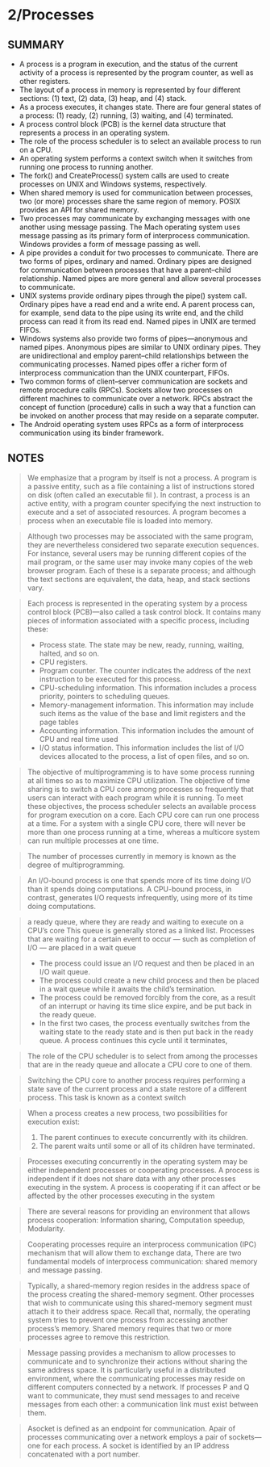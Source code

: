 # 2/Processes

## SUMMARY
- A process is a program in execution, and the status of the current activity of a process is represented by the program counter, as well as other registers.
- The layout of a process in memory is represented by four different sections: (1) text, (2) data, (3) heap, and (4) stack.
- As a process executes, it changes state. There are four general states of a
process: (1) ready, (2) running, (3) waiting, and (4) terminated.
- A process control block (PCB) is the kernel data structure that represents a
process in an operating system.
- The role of the process scheduler is to select an available process to run on
a CPU.
- An operating system performs a context switch when it switches from
running one process to running another.
- The fork() and CreateProcess() system calls are used to create processes on UNIX and Windows systems, respectively.
- When shared memory is used for communication between processes, two
(or more) processes share the same region of memory. POSIX provides an
API for shared memory.
- Two processes may communicate by exchanging messages with one another using message passing. The Mach operating system uses message passing as its primary form of interprocess communication. Windows provides a form of message passing as well.
- A pipe provides a conduit for two processes to communicate. There are
two forms of pipes, ordinary and named. Ordinary pipes are designed for
communication between processes that have a parent–child relationship.
Named pipes are more general and allow several processes to communicate.
- UNIX systems provide ordinary pipes through the pipe() system call.
Ordinary pipes have a read end and a write end. A parent process can, for example, send data to the pipe using its write end, and the child process can read it from its read end. Named pipes in UNIX are termed FIFOs.
- Windows systems also provide two forms of pipes—anonymous and
named pipes. Anonymous pipes are similar to UNIX ordinary pipes. They
are unidirectional and employ parent–child relationships between the
communicating processes. Named pipes offer a richer form of interprocess
communication than the UNIX counterpart, FIFOs.
- Two common forms of client–server communication are sockets and
remote procedure calls (RPCs). Sockets allow two processes on different
machines to communicate over a network. RPCs abstract the concept of
function (procedure) calls in such a way that a function can be invoked on
another process that may reside on a separate computer.
- The Android operating system uses RPCs as a form of interprocess communication using its binder framework.

## NOTES
>   We emphasize that a program by itself is not a process. A program is a
passive entity, such as a file containing a list of instructions stored on disk
(often called an executable fil ). In contrast, a process is an active entity,
with a program counter specifying the next instruction to execute and a set
of associated resources. A program becomes a process when an executable file
is loaded into memory.

>  Although two processes may be associated with the same program, they
are nevertheless considered two separate execution sequences. For instance,
several users may be running different copies of the mail program, or the same
user may invoke many copies of the web browser program. Each of these is a
separate process; and although the text sections are equivalent, the data, heap,
and stack sections vary. 

>  Each process is represented in the operating system by a process control
block (PCB)—also called a task control block.
It contains many pieces of information associated with a specific process,
including these: 
> - Process state. The state may be new, ready, running, waiting, halted, and
so on.
> - CPU registers. 
> -  Program counter. The counter indicates the address of the next instruction
to be executed for this process.
> -  CPU-scheduling information. This information includes a process priority, pointers to scheduling queues.
> - Memory-management information. This information may include such
items as the value of the base and limit registers and the page tables
> - Accounting information. This information includes the amount of CPU
and real time used
> - I/O status information. This information includes the list of I/O devices
allocated to the process, a list of open files, and so on.

>   The objective of multiprogramming is to have some process running at all times
so as to maximize CPU utilization. The objective of time sharing is to switch
a CPU core among processes so frequently that users can interact with each
program while it is running. To meet these objectives, the process scheduler
selects an available process for program execution on a core. Each CPU core can run one process at a time. For a system with a single CPU core, there will never be more than one process
running at a time, whereas a multicore system can run multiple processes at
one time.

>   The number of processes currently in memory is known as the degree of multiprogramming.

>   An I/O-bound process is one that spends more of its time doing I/O than it spends doing
computations. A CPU-bound process, in contrast, generates I/O requests
infrequently, using more of its time doing computations.

>  a ready queue, where they are ready and waiting to execute on 
a CPU’s core This queue is generally stored as a linked list.
Processes that are waiting for a certain
event to occur — such as completion of I/O — are placed in a wait queue
> - The process could issue an I/O request and then be placed in an I/O wait queue.
> - The process could create a new child process and then be placed in a wait
queue while it awaits the child’s termination.
> - The process could be removed forcibly from the core, as a result of an
interrupt or having its time slice expire, and be put back in the ready queue.
> - In the first two cases, the process eventually switches from the waiting state
to the ready state and is then put back in the ready queue. A process continues
this cycle until it terminates, 

>  The role of the CPU scheduler is to select from among the processes that are in the ready queue and allocate a CPU core to one of them.

>  Switching the CPU core to another process requires performing a state
save of the current process and a state restore of a different process. This
task is known as a context switch 

>  When a process creates a new process, two possibilities for execution exist:
> 1. The parent continues to execute concurrently with its children.
> 2. The parent waits until some or all of its children have terminated.

>  Processes executing concurrently in the operating system may be either independent processes or cooperating processes. A process is independent if it does
not share data with any other processes executing in the system. A process
is cooperating if it can affect or be affected by the other processes executing
in the system

>  There are several reasons for providing an environment that allows process cooperation:
Information sharing, Computation speedup, Modularity. 

> Cooperating processes require an interprocess communication (IPC)
mechanism that will allow them to exchange data, There are two fundamental models of
interprocess communication: shared memory and message passing. 

> Typically, a shared-memory region resides in the address space of the process creating the shared-memory segment. Other processes that wish to communicate using this shared-memory
segment must attach it to their address space. Recall that, normally, the operating system tries to prevent one process from accessing another process’s
memory. Shared memory requires that two or more processes agree to remove
this restriction. 

> Message passing provides a mechanism to allow processes to communicate
and to synchronize their actions without sharing the same address space. It
is particularly useful in a distributed environment, where the communicating
processes may reside on different computers connected by a network.
If processes P and Q want to communicate, they must send messages to and
receive messages from each other: a communication link must exist between
them. 

> Asocket is defined as an endpoint for communication. Apair of processes communicating over a network employs a pair of sockets—one for each process.
A socket is identified by an IP address concatenated with a port number. 

